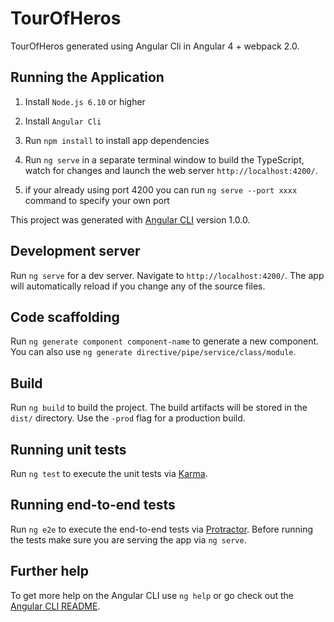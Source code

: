 # TourOfHeros

TourOfHeros generated using Angular Cli in Angular 4 + webpack 2.0.

## Running the Application

1. Install `Node.js 6.10` or higher

1. Install `Angular Cli`

1. Run `npm install` to install app dependencies

1. Run `ng serve` in a separate terminal window to build the TypeScript, watch for changes and launch the web server `http://localhost:4200/`.

1. if your already using port 4200 you can run `ng serve --port xxxx` command to specify your own port 


This project was generated with [Angular CLI](https://github.com/angular/angular-cli) version 1.0.0.

## Development server

Run `ng serve` for a dev server. Navigate to `http://localhost:4200/`. The app will automatically reload if you change any of the source files.

## Code scaffolding

Run `ng generate component component-name` to generate a new component. You can also use `ng generate directive/pipe/service/class/module`.

## Build

Run `ng build` to build the project. The build artifacts will be stored in the `dist/` directory. Use the `-prod` flag for a production build.

## Running unit tests

Run `ng test` to execute the unit tests via [Karma](https://karma-runner.github.io).

## Running end-to-end tests

Run `ng e2e` to execute the end-to-end tests via [Protractor](http://www.protractortest.org/).
Before running the tests make sure you are serving the app via `ng serve`.

## Further help

To get more help on the Angular CLI use `ng help` or go check out the [Angular CLI README](https://github.com/angular/angular-cli/blob/master/README.md).
